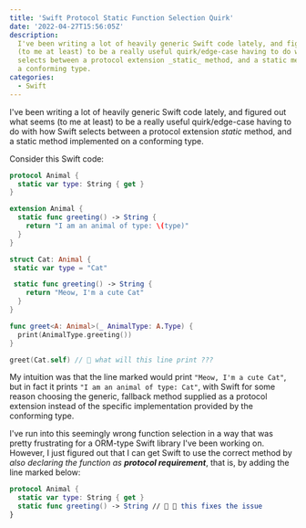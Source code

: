 ```yaml
---
title: 'Swift Protocol Static Function Selection Quirk'
date: '2022-04-27T15:56:05Z'
description:
  I've been writing a lot of heavily generic Swift code lately, and figured out what seems
  (to me at least) to be a really useful quirk/edge-case having to do with how Swift
  selects between a protocol extension _static_ method, and a static method implemented on
  a conforming type.
categories:
  - Swift
---
```


I've been writing a lot of heavily generic Swift code lately, and figured out what seems
(to me at least) to be a really useful quirk/edge-case having to do with how Swift selects
between a protocol extension _static_ method, and a static method implemented on a
conforming type.

Consider this Swift code:

```swift
protocol Animal {
  static var type: String { get }
}

extension Animal {
  static func greeting() -> String {
    return "I am an animal of type: \(type)"
  }
}

struct Cat: Animal {
 static var type = "Cat"

 static func greeting() -> String {
    return "Meow, I'm a cute Cat"
  }
}

func greet<A: Animal>(_ AnimalType: A.Type) {
  print(AnimalType.greeting())
}

greet(Cat.self) // 🧐 what will this line print ???
```

My intuition was that the line marked would print `"Meow, I'm a cute Cat"`, but in fact it
prints `"I am an animal of type: Cat"`, with Swift for some reason choosing the generic,
fallback method supplied as a protocol extension instead of the specific implementation
provided by the conforming type.

I've run into this seemingly wrong function selection in a way that was pretty frustrating
for a ORM-type Swift library I've been working on. However, I just figured out that I can
get Swift to use the correct method by _also declaring the function as **protocol
requirement**_, that is, by adding the line marked below:

```swift
protocol Animal {
  static var type: String { get }
  static func greeting() -> String // 👋 🎉 this fixes the issue
}
```
